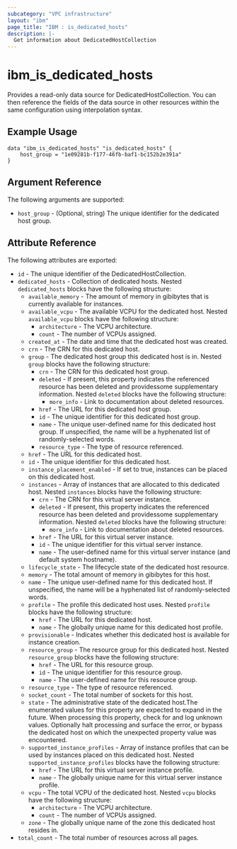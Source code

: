 ```yaml
---
subcategory: "VPC infrastructure"
layout: "ibm"
page_title: "IBM : is_dedicated_hosts"
description: |-
  Get information about DedicatedHostCollection
---
```


# ibm\_is_dedicated_hosts

Provides a read-only data source for DedicatedHostCollection. You can then reference the fields of the data source in other resources within the same configuration using interpolation syntax.

## Example Usage

```hcl
data "ibm_is_dedicated_hosts" "is_dedicated_hosts" {
	host_group = "1e09281b-f177-46fb-baf1-bc152b2e391a"
}
```

## Argument Reference

The following arguments are supported:

* `host_group` - (Optional, string) The unique identifier for the dedicated host group.

## Attribute Reference

The following attributes are exported:

* `id` - The unique identifier of the DedicatedHostCollection.
* `dedicated_hosts` - Collection of dedicated hosts. Nested `dedicated_hosts` blocks have the following structure:
	* `available_memory` - The amount of memory in gibibytes that is currently available for instances.
	* `available_vcpu` - The available VCPU for the dedicated host. Nested `available_vcpu` blocks have the following structure:
		* `architecture` - The VCPU architecture.
		* `count` - The number of VCPUs assigned.
	* `created_at` - The date and time that the dedicated host was created.
	* `crn` - The CRN for this dedicated host.
	* `group` - The dedicated host group this dedicated host is in. Nested `group` blocks have the following structure:
		* `crn` - The CRN for this dedicated host group.
		* `deleted` - If present, this property indicates the referenced resource has been deleted and providessome supplementary information. Nested `deleted` blocks have the following structure:
			* `more_info` - Link to documentation about deleted resources.
		* `href` - The URL for this dedicated host group.
		* `id` - The unique identifier for this dedicated host group.
		* `name` - The unique user-defined name for this dedicated host group. If unspecified, the name will be a hyphenated list of randomly-selected words.
		* `resource_type` - The type of resource referenced.
	* `href` - The URL for this dedicated host.
	* `id` - The unique identifier for this dedicated host.
	* `instance_placement_enabled` - If set to true, instances can be placed on this dedicated host.
	* `instances` - Array of instances that are allocated to this dedicated host. Nested `instances` blocks have the following structure:
		* `crn` - The CRN for this virtual server instance.
		* `deleted` - If present, this property indicates the referenced resource has been deleted and providessome supplementary information. Nested `deleted` blocks have the following structure:
			* `more_info` - Link to documentation about deleted resources.
		* `href` - The URL for this virtual server instance.
		* `id` - The unique identifier for this virtual server instance.
		* `name` - The user-defined name for this virtual server instance (and default system hostname).
	* `lifecycle_state` - The lifecycle state of the dedicated host resource.
	* `memory` - The total amount of memory in gibibytes for this host.
	* `name` - The unique user-defined name for this dedicated host. If unspecified, the name will be a hyphenated list of randomly-selected words.
	* `profile` - The profile this dedicated host uses. Nested `profile` blocks have the following structure:
		* `href` - The URL for this dedicated host.
		* `name` - The globally unique name for this dedicated host profile.
	* `provisionable` - Indicates whether this dedicated host is available for instance creation.
	* `resource_group` - The resource group for this dedicated host. Nested `resource_group` blocks have the following structure:
		* `href` - The URL for this resource group.
		* `id` - The unique identifier for this resource group.
		* `name` - The user-defined name for this resource group.
	* `resource_type` - The type of resource referenced.
	* `socket_count` - The total number of sockets for this host.
	* `state` - The administrative state of the dedicated host.The enumerated values for this property are expected to expand in the future. When processing this property, check for and log unknown values. Optionally halt processing and surface the error, or bypass the dedicated host on which the unexpected property value was encountered.
	* `supported_instance_profiles` - Array of instance profiles that can be used by instances placed on this dedicated host. Nested `supported_instance_profiles` blocks have the following structure:
		* `href` - The URL for this virtual server instance profile.
		* `name` - The globally unique name for this virtual server instance profile.
	* `vcpu` - The total VCPU of the dedicated host. Nested `vcpu` blocks have the following structure:
		* `architecture` - The VCPU architecture.
		* `count` - The number of VCPUs assigned.
	* `zone` - The globally unique name of the zone this dedicated host resides in.
* `total_count` - The total number of resources across all pages.

